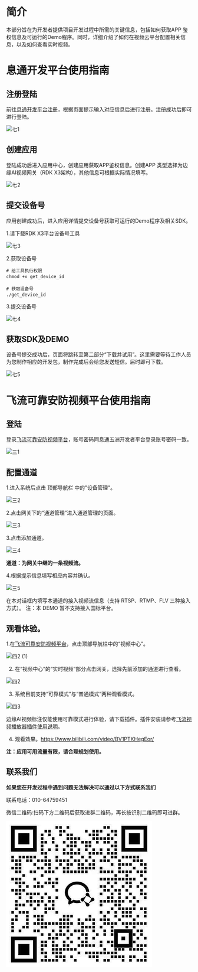# 简介
本部分旨在为开发者提供项目开发过程中所需的关键信息，包括如何获取APP 鉴权信息及可运行的Demo程序。同时，详细介绍了如何在视频云平台配置相关信息，以及如何查看实时视频。

# 息通开发平台使用指南
## 注册登陆
前往[息通开发平台注册](https://open.zhilianxi.com/front/index.html#/register)，根据页面提示输入对应信息后进行注册。注册成功后即可进行登陆。

 ![七1](./image/七1.jpg)
## 创建应用
登陆成功后进入应用中心，创建应用获取APP鉴权信息。创建APP 类型选择为边缘AI视频网关（RDK X3架构），其他信息可根据实际情况填写。

![七2](./image/七2.jpg)
## 提交设备号
应用创建成功后，进入应用详情提交设备号获取可运行的Demo程序及相关SDK。

1.请下载RDK X3平台设备号工具

![七3](./image/七3.jpg)

2.获取设备号
```ba
# 给工具执行权限
chmod +x get_device_id

# 获取设备号
./get_device_id
```
3.提交设备号

![七4](./image/七4.jpg)
## 获取SDK及DEMO
设备号提交成功后，页面将跳转至第二部分“下载并试用”。这里需要等待工作人员为您制作相应的开发包，制作完成后会给您发送短信。届时即可下载。

![七5](./image/七5.jpg)


# 飞流可靠安防视频平台使用指南
## 登陆
登录[飞流可靠安防视频平台](https://monitor.zhilianxi.com/videoMonitorPlatform/index.html#/login)，账号密码同息通五洲开发者平台登录账号密码一致。

 ![三1](./image/三1.png)

## 配置通道
1.进入系统后点击 顶部导航栏 中的"设备管理"。

 ![三2](./image/三2.png)
 
2.点击网关下的“通道管理”进入通道管理的页面。

![三3](./image/三3.png)

3.点击添加通道。

![三4](./image/三4.png)

**通道：为网关中继的一条视频流。**
    
4.根据提示信息填写相应内容并确认。

![三5](./image/三5.png)

在本对话框内填写本通道的接入视频流信息（支持 RTSP、RTMP、FLV 三种接入方式）。
注：本 DEMO 暂不支持接入国标平台。
## 观看体验。
1.在[飞流可靠安防视频平台](https://monitor.zhilianxi.com/videoMonitorPlatform/index.html#/login)，点击顶部导航栏中的“视频中心”。

 ![四2 (1)](./image/四1.png)
 
2. 在“视频中心”的“实时视频”部分点击网关，选择先前添加的通道进行查看。

![四2](./image/四2.png)

3. 系统目前支持“可靠模式”与“普通模式”两种观看模式。

![四3](./image/四3.png)

边缘AI视频标注仅能使用可靠模式进行体验，请下载插件。插件安装请参考[飞流视频播放器插件使用说明](https://monitor.zhilianxi.com/d/plugin_info.pdf)。

4. 观看效果。https://www.bilibili.com/video/BV1PTKHegEor/

**注：应用可用流量有限，请合理规划使用。**

## 联系我们
**如果您在开发过程中遇到问题无法解决可以通过以下方式联系我们**

联系电话：010-64759451

微信二维码:扫码下方二维码后获取进群二维码，再长按识别二维码即可进群。

![微信二维码](./image/qrCode.jpg)
